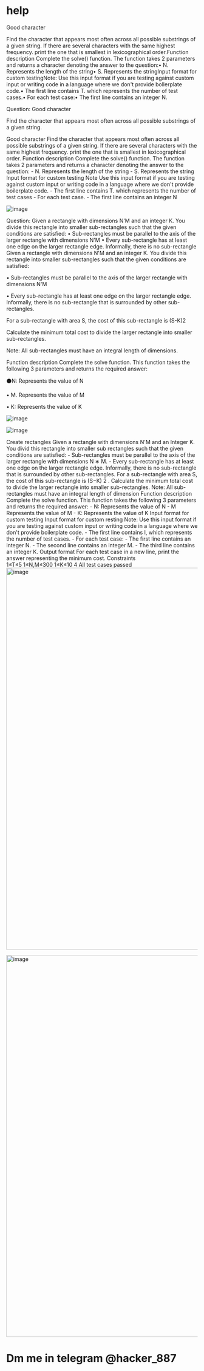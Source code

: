 # help

Good character 

 

Find the character that appears most often across all possible substrings of a given string. If there are several characters with the same highest frequency. print the one that is smallest in lexicographical order.Function description Complete the solve() function. The function takes 2 parameters and returns a character denoting the answer to the question:• N. Represents the length of the string• S. Represents the stringInput format for custom testingNote: Use this input format if you are testing against custom input or writing code in a language where we don't provide bollerplate code.• The first line contains T. which represents the number of test cases.• For each test case:• The first line contains an integer N.  


Question: Good character 

Find the character that appears most often across all possible substrings of a given string. 


Good character Find the character that appears most often across all possible substrings of a given string. If there are several characters with the same highest frequency. print the one that is smallest in lexicographical order. Function description Complete the solve() function. The function takes 2 parameters and returns a character denoting the answer to the question: - N. Represents the length of the string - S. Represents the string Input format for custom testing Note Use this input format if you are testing against custom input or writing code in a language where we don't provide boilerplate code. - The first line contains T. which represents the number of test cases - For each test case. - The first line contains an integer N

![image](https://github.com/Anonamous007/help/assets/154924798/02020b86-4416-473a-ba0f-a61a0963a6f8)



Question: Given a rectangle with dimensions N'M and an integer K. You divide this rectangle into smaller sub-rectangles such that the given conditions are satisfied: • Sub-rectangles must be parallel to the axis of the larger rectangle with dimensions N'M • Every sub-rectangle has at least one edge on the larger rectangle edge. Informally, there is no sub-rectangle
Given a rectangle with dimensions N'M and an integer K. You divide this rectangle into smaller sub-rectangles such that the given conditions are satisfied:

• Sub-rectangles must be parallel to the axis of the larger rectangle with dimensions N'M

• Every sub-rectangle has at least one edge on the larger rectangle edge. Informally, there is no sub-rectangle that is surrounded by other sub-rectangles.

For a sub-rectangle with area S, the cost of this sub-rectangle is (S-K)2

Calculate the minimum total cost to divide the larger rectangle into smaller sub-rectangles.

Note: All sub-rectangles must have an integral length of dimensions.

Function description
Complete the solve function. This function takes the following 3 parameters and returns the required answer:

⚫N: Represents the value of N

• M. Represents the value of M

• K: Represents the value of K


![image](https://github.com/Anonamous007/help/assets/154924798/e8272969-d780-47f0-a87b-92b39d767b76)


![image](https://github.com/Anonamous007/help/assets/154924798/3603c7c6-819e-4d8f-a98d-fe6295a28912)


Create rectangles Given a rectangle with dimensions N'M and an Integer K. You divid this rectangle into smaller sub rectangles such that the given conditions are satisfied: - Sub-rectangles must be parallel to the axis of the larger rectangle with dimensions N 
∗
 M. - Every sub-rectangle has at least one edge on the larger rectangle edge. Informally, there is no sub-rectangle that is surrounded by other sub-rectangles. For a sub-rectangle with area S, the cost of this sub-rectangle is (S−K) 
2
 . Calculate the minimum total cost to divide the larger rectangle into smaller sub-rectangles. Note: All sub-rectangles must have an integral length of dimension Function description Complete the solve function. This function takes the following 3 parameters and returns the required answer: - N: Represents the value of N - M Represents the value of M - K: Represents the value of K Input format for custom testing Input format for custom resting Note: Use this input format if you are testing against custom input or writing code in a language where we don't provide boilerplate code. - The first line contains I, which represents the number of test cases. - For each test case: - The first line contains an integer N. - The second line contains an integer M. - The third line contains an integer K. Output format For each test case in a new line, print the answer representing the minimum cost. Constraints  
1≤T≤5
1≤N,M≤300
1≤K≤10 
4
 All test cases passed
​
 <img width="1006" alt="image" src="https://github.com/Anonamous007/help/assets/154924798/bb93b74f-76df-413c-9953-a1e14f8599b3">

 <img width="1006" alt="image" src="https://github.com/Anonamous007/help/assets/154924798/62a1c30c-6403-4ef2-85aa-46a3d9bded0b">




# Dm me in telegram @hacker_887
